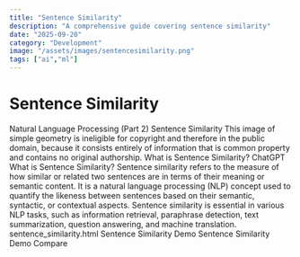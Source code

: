 ```yaml
---
title: "Sentence Similarity"
description: "A comprehensive guide covering sentence similarity"
date: "2025-09-20"
category: "Development"
image: "/assets/images/sentencesimilarity.png"
tags: ["ai","ml"]
---
```


# Sentence Similarity

Natural Language Processing (Part 2) Sentence Similarity This image of simple geometry is ineligible for copyright and therefore in the public domain, because it consists entirely of information that is common property and contains no original authorship. What is Sentence Similarity? ChatGPT What is Sentence Similarity? Sentence similarity refers to the measure of how similar or related two sentences are in terms of their meaning or semantic content. It is a natural language processing (NLP) concept used to quantify the likeness between sentences based on their semantic, syntactic, or contextual aspects. Sentence similarity is essential in various NLP tasks, such as information retrieval, paraphrase detection, text summarization, question answering, and machine translation. sentence_similarity.html Sentence Similarity Demo Sentence Similarity Demo Compare
